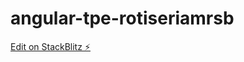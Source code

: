 # angular-tpe-rotiseriamrsb

[Edit on StackBlitz ⚡️](https://stackblitz.com/edit/angular-tpe-rotiseriamrsb)